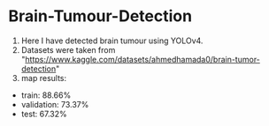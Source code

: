 # Brain-Tumour-Detection
1. Here I have detected brain tumour using YOLOv4.
2. Datasets were taken from "https://www.kaggle.com/datasets/ahmedhamada0/brain-tumor-detection"
3. map results: 
  * train: 88.66% 
  * validation: 73.37% 
  * test: 67.32%
